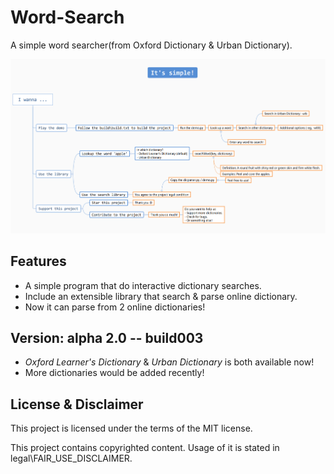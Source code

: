 # Word-Search
A simple word searcher(from Oxford Dictionary & Urban Dictionary).

![Intro](resource/Intro.png)

## Features
- A simple program that do interactive dictionary searches.
- Include an extensible library that search & parse online dictionary.
- Now it can parse from 2 online dictionaries!

## Version: alpha 2.0 -- build003
- *Oxford Learner's Dictionary* & *Urban Dictionary* is both available now!
- More dictionaries would be added recently!

## License & Disclaimer
This project is licensed under the terms of the MIT license.

This project contains copyrighted content. Usage of it is stated in legal\FAIR_USE_DISCLAIMER.

